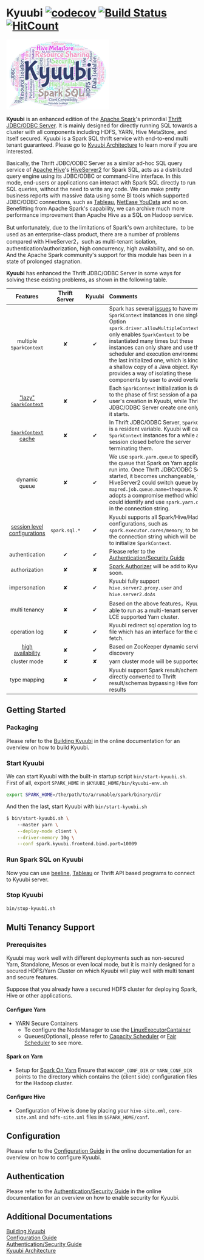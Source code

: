 # Kyuubi  [![codecov](https://codecov.io/gh/yaooqinn/kyuubi/branch/master/graph/badge.svg)](https://codecov.io/gh/yaooqinn/kyuubi) [![Build Status](https://travis-ci.org/yaooqinn/kyuubi.svg?branch=master)](https://travis-ci.org/yaooqinn/kyuubi)[![HitCount](http://hits.dwyl.io/yaooqinn/kyuubi.svg)](http://hits.dwyl.io/yaooqinn/kyuubi)

 <img style="zoom: 0.3141592653589" src="docs/imgs/kyuubi.png" />

**Kyuubi** is an enhanced edition of the [Apache Spark](http://spark.apache.org)'s primordial
 [Thrift JDBC/ODBC Server](http://spark.apache.org/docs/latest/sql-programming-guide.html#running-the-thrift-jdbcodbc-server). It is mainly designed for directly running SQL towards a cluster with all components including HDFS, YARN, Hive MetaStore, and itself secured. Kyuubi is a Spark SQL thrift service with end-to-end multi tenant guaranteed. Please go to [Kyuubi Architecture](https://yaooqinn.github.io/kyuubi/docs/architecture.html) to learn more if you are interested.

Basically, the Thrift JDBC/ODBC Server as a similar ad-hoc SQL query service of [Apache Hive](https://hive.apache.org)'s [HiveServer2](https://cwiki.apache.org/confluence/display/Hive/HiveServer2+Overview) for Spark SQL, acts as a distributed query engine using its JDBC/ODBC or command-line interface.
In this mode, end-users or applications can interact with Spark SQL directly to run SQL queries, without the need to write any code. We can make pretty business reports with massive data using some BI tools which supported JDBC/ODBC connections, such as [Tableau](https://www.tableau.com), [NetEase YouData](https://youdata.163.com) and so on. Benefitting from Apache Spark's capability, we can archive much more performance improvement than Apache Hive as a SQL on Hadoop service.    

But unfortunately, due to the limitations of Spark's own architecture，to be used as an enterprise-class product, there are a number of problems compared with HiveServer2，such as multi-tenant isolation, authentication/authorization, high concurrency, high availability, and so on. And the Apache Spark community's support for this module has been in a state of prolonged stagnation.         

**Kyuubi** has enhanced the Thrift JDBC/ODBC Server in some ways for solving these existing problems, as shown in the following table.

 |Features|Thrift Server|Kyuubi|Comments|
 |:---:|:---:|:---:|:---|
 |multiple `SparkContext`| ✘ | ✔ |Spark has several [issues](https://www.jianshu.com/p/e1cfcaece8f1) to have multiple `SparkContext` instances in one single JVM. Option `spark.driver.allowMultipleContexts=true` only enables `SparkContext` to be instantiated many times but these instances can only share and use the scheduler and execution environments of the last initialized one, which is kind of like a shallow copy of a Java object. Kyuubi provides a way of isolating these components by user to avoid overlapping.|
 |["lazy" `SparkContext`](https://yaooqinn.github.io/kyuubi/docs/architecture.html#1.2.1)| ✘ | ✔ |Each `SparkContext` initialization is delayed to the phase of first session of a particular user's creation in Kyuubi, while Thrift JDBC/ODBC Server create one only when it starts.|
 |[`SparkContext` cache](https://yaooqinn.github.io/kyuubi/docs/architecture.html#1.2.2)| ✘ | ✔ | In Thrift JDBC/ODBC Server, `SparkContext` is a resident variable. Kyuubi will cache `SparkContext` instances for a while after session closed before the server terminating them.|
 |dynamic queue| ✘ | ✔ |We use `spark.yarn.queue` to specifying the queue that Spark on Yarn applications run into. Once Thrift JDBC/ODBC Server started, it becomes unchangeable, while HiveServer2 could switch queue by`set mapred.job.queue.name=thequeue`. Kyuubi adopts a compromise method which could identify and use `spark.yarn.queue` in the connection string.|
 |[session level configurations](https://yaooqinn.github.io/kyuubi/docs/architecture.html#1.2.1)|`spark.sql.*`| ✔ |Kyuubi supports all Spark/Hive/Hadoop configurations, such as `spark.executor.cores/memory`, to be set in the connection string which will be used to initialize `SparkContext`. |
 |authentication| ✔ | ✔ |Please refer to the [Authentication/Security Guide](https://yaooqinn.github.io/kyuubi/docs/authentication.html) |
 |authorization| ✘ | ✘ |[Spark Authorizer](https://github.com/yaooqinn/spark-authorizer) will be add to Kyuubi soon.|
 |impersonation| ✘ | ✔ |Kyuubi fully support `hive.server2.proxy.user` and `hive.server2.doAs`|
 |multi tenancy| ✘ | ✔ |Based on the above features，Kyuubi is able to run as a multi-tenant server on a LCE supported Yarn cluster.|
 |operation log| ✘ | ✔ |Kyuubi redirect sql operation log to local file which has an interface for the client to fetch.|
 |[high availability](https://yaooqinn.github.io/kyuubi/docs/architecture.html#1.4)| ✘ | ✔ |Based on ZooKeeper dynamic service discovery |
 |cluster mode| ✘ | ✘ |yarn cluster mode will be supported soon|
 |type mapping| ✘ | ✔ |Kyuubi support Spark result/schema to be directly converted to Thrift result/schemas bypassing Hive format results|
 
## Getting Started

### Packaging

Please refer to the [Building Kyuubi](https://yaooqinn.github.io/kyuubi/docs/building.html) in the online documentation for an overview on how to build Kyuubi.

### Start Kyuubi

We can start Kyuubi with the built-in startup script `bin/start-kyuubi.sh`.
First of all, export `SPARK_HOME` in `$KYUUBI_HOME/bin/kyuubi-env.sh`

```bash
export SPARK_HOME=/the/path/to/a/runable/spark/binary/dir
```

And then the last, start Kyuubi with  `bin/start-kyuubi.sh`
```bash
$ bin/start-kyuubi.sh \ 
    --master yarn \
    --deploy-mode client \
    --driver-memory 10g \
    --conf spark.kyuubi.frontend.bind.port=10009
```

### Run Spark SQL on Kyuubi

Now you can use [beeline](https://cwiki.apache.org/confluence/display/Hive/HiveServer2+Clients), [Tableau](https://www.tableau.com/zh-cn) or Thrift API based programs to connect to Kyuubi server.

### Stop Kyuubi

```bash
bin/stop-kyuubi.sh
```

## Multi Tenancy Support

### Prerequisites

Kyuubi may work well with different deployments such as non-secured Yarn, Standalone, Mesos or even local mode, but it is mainly designed for a secured HDFS/Yarn Cluster on which Kyuubi will play well with multi tenant and secure features.

Suppose that you already have a secured HDFS cluster for deploying Spark, Hive or other applications.

#### Configure Yarn

-  YARN Secure Containers     
      +  To configure the NodeManager to use the [LinuxExecutorCantainer](https://hadoop.apache.org/docs/r2.7.2/hadoop-yarn/hadoop-yarn-site/SecureContainer.html)
      + Queues(Optional), please refer to [Capacity Scheduler](https://hadoop.apache.org/docs/r2.7.2/hadoop-yarn/hadoop-yarn-site/CapacityScheduler.html) or [Fair Scheduler](https://hadoop.apache.org/docs/r2.7.2/hadoop-yarn/hadoop-yarn-site/FairScheduler.html) to see more.

#### Spark on Yarn    
-  Setup for [Spark On Yarn](http://spark.apache.org/docs/latest/running-on-yarn.html) Ensure that `HADOOP_CONF_DIR` or `YARN_CONF_DIR` points to the directory which contains the (client side) configuration files for the Hadoop cluster.

#### Configure Hive    

- Configuration of Hive is done by placing your `hive-site.xml`, `core-site.xml` and `hdfs-site.xml` files in `$SPARK_HOME/conf`.

## Configuration

Please refer to the [Configuration Guide](https://yaooqinn.github.io/kyuubi/docs/configurations.html) in the online documentation for an overview on how to configure Kyuubi.
  
## Authentication

Please refer to the [Authentication/Security Guide](https://yaooqinn.github.io/kyuubi/docs/authentication.html) in the online documentation for an overview on how to enable security for Kyuubi.

## Additional Documentations
[Building Kyuubi](https://yaooqinn.github.io/kyuubi/docs/building.html)  
[Configuration Guide](https://yaooqinn.github.io/kyuubi/docs/configurations.html)  
[Authentication/Security Guide](https://yaooqinn.github.io/kyuubi/docs/authentication.html)  
[Kyuubi Architecture](https://yaooqinn.github.io/kyuubi/docs/architecture.html)
